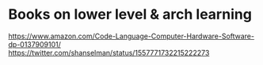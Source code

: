 # Books on lower level & arch learning

https://www.amazon.com/Code-Language-Computer-Hardware-Software-dp-0137909101/
https://twitter.com/shanselman/status/1557771732215222273
